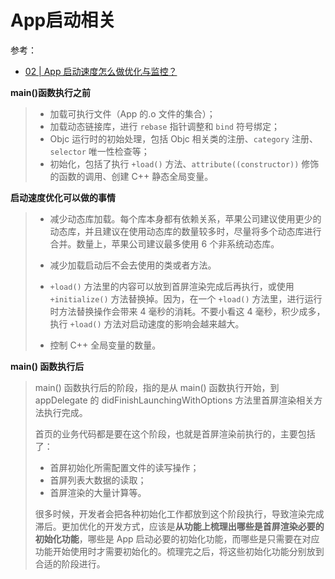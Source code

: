 # App启动相关

参考：

+ [02 | App 启动速度怎么做优化与监控？](https://time.geekbang.org/column/article/85331?utm_term=zeus1Z0MB&utm_source=weibo&utm_medium=daiming&utm_campaign=presell-161&utm_content=daiming0320)



**main()函数执行之前**

> + 加载可执行文件（App 的.o 文件的集合）；
> + 加载动态链接库，进行 `rebase` 指针调整和 `bind` 符号绑定；
> + Objc 运行时的初始处理，包括 Objc 相关类的注册、`category` 注册、`selector` 唯一性检查等；
> + 初始化，包括了执行 `+load()` 方法、`attribute((constructor))` 修饰的函数的调用、创建 C++ 静态全局变量。



**启动速度优化可以做的事情**

> + 减少动态库加载。每个库本身都有依赖关系，苹果公司建议使用更少的动态库，并且建议在使用动态库的数量较多时，尽量将多个动态库进行合并。数量上，苹果公司建议最多使用 6 个非系统动态库。
>
> + 减少加载启动后不会去使用的类或者方法。
>
> + `+load()` 方法里的内容可以放到首屏渲染完成后再执行，或使用 `+initialize()` 方法替换掉。因为，在一个 `+load()` 方法里，进行运行时方法替换操作会带来 4 毫秒的消耗。不要小看这 4 毫秒，积少成多，执行 `+load()` 方法对启动速度的影响会越来越大。
>
> + 控制 C++ 全局变量的数量。



**main() 函数执行后**

> main() 函数执行后的阶段，指的是从 main() 函数执行开始，到 appDelegate 的 didFinishLaunchingWithOptions 方法里首屏渲染相关方法执行完成。
>
> 首页的业务代码都是要在这个阶段，也就是首屏渲染前执行的，主要包括了：
>
> + 首屏初始化所需配置文件的读写操作；
> + 首屏列表大数据的读取；
> + 首屏渲染的大量计算等。
>
> 很多时候，开发者会把各种初始化工作都放到这个阶段执行，导致渲染完成滞后。更加优化的开发方式，应该是**从功能上梳理出哪些是首屏渲染必要的初始化功能**，哪些是 App 启动必要的初始化功能，而哪些是只需要在对应功能开始使用时才需要初始化的。梳理完之后，将这些初始化功能分别放到合适的阶段进行。





























